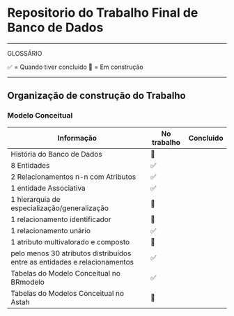 # Repositorio do Trabalho Final de Banco de Dados

---
GLOSSÁRIO

:white_check_mark: = Quando tiver concluido
:construction: = Em construção

---

## Organização de construção do Trabalho


### Modelo Conceitual

Informação|No trabalho|Concluido|
|---|---|---|
História do Banco de Dados|:construction:||
8 Entidades|:white_check_mark:||
2 Relacionamentos n-n com Atributos|:white_check_mark:||
1 entidade Associativa|:white_check_mark:||
1 hierarquia de especialização/generalização|:construction:||
1 relacionamento identificador|:construction:||
1 relacionamento unário|:white_check_mark:||
1 atributo multivalorado e composto|:construction:||
pelo menos 30 atributos distribuídos entre as entidades e relacionamentos|:white_check_mark:||
Tabelas do Modelo Conceitual no BRmodelo|:white_check_mark:||
Tabelas do Modelos Conceitual no Astah|:construction:||

